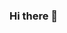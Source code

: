 ### Hi there 👋

<!--
**Mahnaz-ALN/Mahnaz-ALN** is a ✨ _special_ ✨ repository because its `README.md` (this file) appears on your GitHub profile.

Here are some ideas to get you started:

- 🔭I am currently working as a methodologist at the Health Data Science Branch at the Ontario Ministry of Health.
- 🌱 I’m currently learning ...
- 👯 I’m looking to collaborate on ...
- 🤔 I’m looking for help with ...
- 💬 Ask me about ...
- 📫 How to reach me: ...
- 😄 Pronouns: ...
- ⚡ Fun fact: ...
-->

